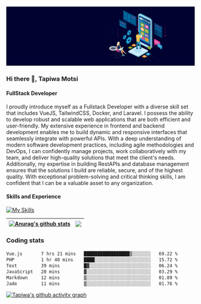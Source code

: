 ![FullStack Developer](https://github.com/Tapiwa-1/Tapiwa-1/blob/main/banner.jpg)
### Hi there 👋, Tapiwa Motsi
#### FullStack Developer

I proudly introduce myself as a Fullstack Developer with a diverse skill set that includes VueJS, TailwindCSS, Docker, and Laravel. I possess the ability to develop robust and scalable web applications that are both efficient and user-friendly. My extensive experience in frontend and backend development enables me to build dynamic and responsive interfaces that seamlessly integrate with powerful APIs. With a deep understanding of modern software development practices, including agile methodologies and DevOps, I can confidently manage projects, work collaboratively with my team, and deliver high-quality solutions that meet the client's needs. Additionally, my expertise in building RestAPIs and database management ensures that the solutions I build are reliable, secure, and of the highest quality. With exceptional problem-solving and critical thinking skills, I am confident that I can be a valuable asset to any organization.

#### Skills and Experience
[![My Skills](https://skillicons.dev/icons?i=html,css,tailwind,js,vuejs,nuxtjs,php,laravel,mysql,docker)](https://skillicons.dev)

| <a href="https://github.com/anuraghazra/github-readme-stats"><img align="center" src="https://github-readme-stats.vercel.app/api?username=tapiwa-1&show_icons=true&include_all_commits=true&theme=buefy&hide_border=true" alt="Anurag's github stats" /></a> | <a href="https://github.com/anuraghazra/github-readme-stats"><img align="center" src="https://github-readme-stats.vercel.app/api/top-langs/?username=tapiwa-1&layout=compact&theme=buefy&hide_border=true" /></a> |
| ------------- | ------------- |

### Coding stats

<!--START_SECTION:waka-->

```text
Vue.js       7 hrs 21 mins   █████████████████▒░░░░░░░   69.22 %
PHP          1 hr 40 mins    ████░░░░░░░░░░░░░░░░░░░░░   15.72 %
Text         39 mins         █▓░░░░░░░░░░░░░░░░░░░░░░░   06.24 %
JavaScript   20 mins         ▓░░░░░░░░░░░░░░░░░░░░░░░░   03.29 %
Markdown     12 mins         ▒░░░░░░░░░░░░░░░░░░░░░░░░   01.89 %
Jade         11 mins         ▒░░░░░░░░░░░░░░░░░░░░░░░░   01.76 %
```

<!--END_SECTION:waka-->

[![Tapiwa's github activity graph](https://github-readme-activity-graph.cyclic.app/graph?username=Tapiwa-1&theme=vue)](https://github.com/tapiwa-1/github-readme-activity-graph)


